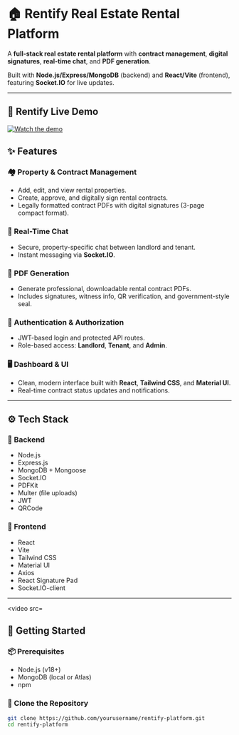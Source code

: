 # 🏠 Rentify Real Estate Rental Platform

A **full-stack real estate rental platform** with **contract management**, **digital signatures**, **real-time chat**, and **PDF generation**.

Built with **Node.js/Express/MongoDB** (backend) and **React/Vite** (frontend), featuring **Socket.IO** for live updates.

---

## 🎥 Rentify Live Demo

[![Watch the demo](https://img.youtube.com/vi/fypq5VbF-oA/hqdefault.jpg)](https://youtu.be/fypq5VbF-oA)


## ✨ Features

### 🏘️ Property & Contract Management
- Add, edit, and view rental properties.
- Create, approve, and digitally sign rental contracts.
- Legally formatted contract PDFs with digital signatures (3-page compact format).

### 💬 Real-Time Chat
- Secure, property-specific chat between landlord and tenant.
- Instant messaging via **Socket.IO**.

### 📄 PDF Generation
- Generate professional, downloadable rental contract PDFs.
- Includes signatures, witness info, QR verification, and government-style seal.

### 🔐 Authentication & Authorization
- JWT-based login and protected API routes.
- Role-based access: **Landlord**, **Tenant**, and **Admin**.

### 🖥️ Dashboard & UI
- Clean, modern interface built with **React**, **Tailwind CSS**, and **Material UI**.
- Real-time contract status updates and notifications.

---

## ⚙️ Tech Stack

### 🔧 Backend
- Node.js  
- Express.js  
- MongoDB + Mongoose  
- Socket.IO  
- PDFKit  
- Multer (file uploads)  
- JWT  
- QRCode  

### 🎨 Frontend
- React  
- Vite  
- Tailwind CSS  
- Material UI  
- Axios  
- React Signature Pad  
- Socket.IO-client  

---

<video src=

## 🚀 Getting Started

### 📦 Prerequisites
- Node.js (v18+)
- MongoDB (local or Atlas)
- npm

### 📁 Clone the Repository
```bash
git clone https://github.com/yourusername/rentify-platform.git
cd rentify-platform
  

